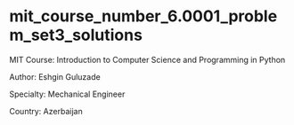 # mit_course_number_6.0001_problem_set3_solutions
MIT Course: Introduction to Computer Science and Programming in Python

Author: Eshgin Guluzade

Specialty: Mechanical Engineer

Country: Azerbaijan


